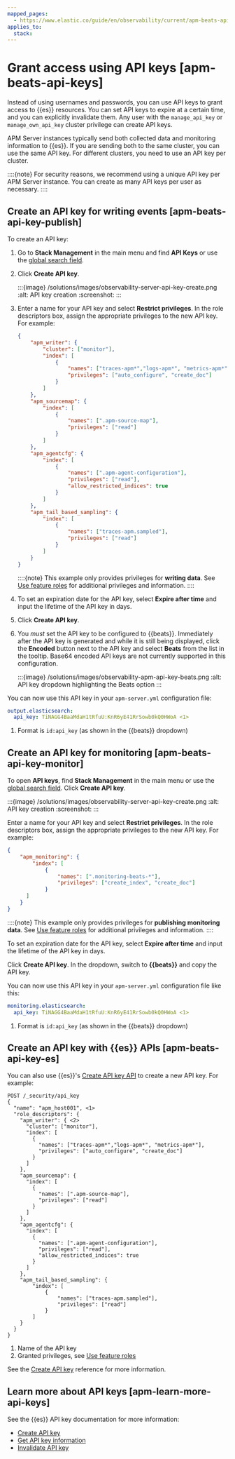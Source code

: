 ```yaml
---
mapped_pages:
  - https://www.elastic.co/guide/en/observability/current/apm-beats-api-keys.html
applies_to:
  stack:
---
```


# Grant access using API keys [apm-beats-api-keys]

Instead of using usernames and passwords, you can use API keys to grant access to {{es}} resources. You can set API keys to expire at a certain time, and you can explicitly invalidate them. Any user with the `manage_api_key` or `manage_own_api_key` cluster privilege can create API keys.

APM Server instances typically send both collected data and monitoring information to {{es}}. If you are sending both to the same cluster, you can use the same API key. For different clusters, you need to use an API key per cluster.

::::{note}
For security reasons, we recommend using a unique API key per APM Server instance. You can create as many API keys per user as necessary.
::::

## Create an API key for writing events [apm-beats-api-key-publish]

To create an API key:

1. Go to **Stack Management** in the main menu and find **API Keys** or use the [global search field](/explore-analyze/find-and-organize/find-apps-and-objects.md).
2. Click **Create API key**.

    :::{image} /solutions/images/observability-server-api-key-create.png
    :alt: API key creation
    :screenshot:
    :::

3. Enter a name for your API key and select **Restrict privileges**. In the role descriptors box, assign the appropriate privileges to the new API key. For example:

    ```json
    {
        "apm_writer": {
            "cluster": ["monitor"],
            "index": [
                {
                    "names": ["traces-apm*","logs-apm*", "metrics-apm*"],
                    "privileges": ["auto_configure", "create_doc"]
                }
            ]
        },
        "apm_sourcemap": {
            "index": [
                {
                    "names": [".apm-source-map"],
                    "privileges": ["read"]
                }
            ]
        },
        "apm_agentcfg": {
            "index": [
                {
                    "names": [".apm-agent-configuration"],
                    "privileges": ["read"],
                    "allow_restricted_indices": true
                }
            ]
        },
        "apm_tail_based_sampling": {
            "index": [
                {
                    "names": ["traces-apm.sampled"],
                    "privileges": ["read"]
                }
            ]
        }
    }
    ```

    ::::{note}
    This example only provides privileges for **writing data**. See [Use feature roles](/solutions/observability/apm/create-assign-feature-roles-to-apm-server-users.md) for additional privileges and information.
    ::::

4. To set an expiration date for the API key, select **Expire after time** and input the lifetime of the API key in days.
5. Click **Create API key**.
6. You *must* set the API key to be configured to {{beats}}. Immediately after the API key is generated and while it is still being displayed, click the **Encoded** button next to the API key and select **Beats** from the list in the tooltip. Base64 encoded API keys are not currently supported in this configuration.

    :::{image} /solutions/images/observability-apm-api-key-beats.png
    :alt: API key dropdown highlighting the Beats option
    :::

You can now use this API key in your `apm-server.yml` configuration file:

```yaml
output.elasticsearch:
  api_key: TiNAGG4BaaMdaH1tRfuU:KnR6yE41RrSowb0kQ0HWoA <1>
```

1. Format is `id:api_key` (as shown in the {{beats}} dropdown)

## Create an API key for monitoring [apm-beats-api-key-monitor]

To open **API keys**, find **Stack Management** in the main menu or use the [global search field](/explore-analyze/find-and-organize/find-apps-and-objects.md). Click **Create API key**.

:::{image} /solutions/images/observability-server-api-key-create.png
:alt: API key creation
:screenshot:
:::

Enter a name for your API key and select **Restrict privileges**. In the role descriptors box, assign the appropriate privileges to the new API key. For example:

```json
{
    "apm_monitoring": {
        "index": [
            {
                "names": [".monitoring-beats-*"],
                "privileges": ["create_index", "create_doc"]
            }
      ]
    }
}
```

::::{note}
This example only provides privileges for **publishing monitoring data**. See [Use feature roles](/solutions/observability/apm/create-assign-feature-roles-to-apm-server-users.md) for additional privileges and information.
::::

To set an expiration date for the API key, select **Expire after time** and input the lifetime of the API key in days.

Click **Create API key**. In the dropdown, switch to **{{beats}}** and copy the API key.

You can now use this API key in your `apm-server.yml` configuration file like this:

```yaml
monitoring.elasticsearch:
  api_key: TiNAGG4BaaMdaH1tRfuU:KnR6yE41RrSowb0kQ0HWoA <1>
```

1. Format is `id:api_key` (as shown in the {{beats}} dropdown)

## Create an API key with {{es}} APIs [apm-beats-api-key-es]

You can also use {{es}}'s [Create API key API](https://www.elastic.co/docs/api/doc/elasticsearch/operation/operation-security-create-api-key) to create a new API key. For example:

```console
POST /_security/api_key
{
  "name": "apm_host001", <1>
  "role_descriptors": {
    "apm_writer": { <2>
      "cluster": ["monitor"],
      "index": [
        {
          "names": ["traces-apm*","logs-apm*", "metrics-apm*"],
          "privileges": ["auto_configure", "create_doc"]
        }
      ]
    },
    "apm_sourcemap": {
      "index": [
        {
          "names": [".apm-source-map"],
          "privileges": ["read"]
        }
      ]
    },
    "apm_agentcfg": {
      "index": [
        {
          "names": [".apm-agent-configuration"],
          "privileges": ["read"],
          "allow_restricted_indices": true
        }
      ]
    },
    "apm_tail_based_sampling": {
        "index": [
            {
                "names": ["traces-apm.sampled"],
                "privileges": ["read"]
            }
        ]
    }
  }
}
```

1. Name of the API key
2. Granted privileges, see [Use feature roles](/solutions/observability/apm/create-assign-feature-roles-to-apm-server-users.md)

See the [Create API key](https://www.elastic.co/docs/api/doc/elasticsearch/operation/operation-security-create-api-key) reference for more information.

## Learn more about API keys [apm-learn-more-api-keys]

See the {{es}} API key documentation for more information:

* [Create API key](https://www.elastic.co/docs/api/doc/elasticsearch/operation/operation-security-create-api-key)
* [Get API key information](https://www.elastic.co/docs/api/doc/elasticsearch/operation/operation-security-get-api-key)
* [Invalidate API key](https://www.elastic.co/docs/api/doc/elasticsearch/operation/operation-security-invalidate-api-key)
